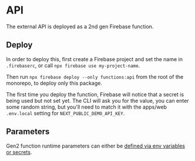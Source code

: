 # API

The external API is deployed as a 2nd gen Firebase function.

## Deploy

In order to deploy this, first create a Firebase project and set the name in
`.firebaserc`, or call `npx firebase use my-project-name`.

Then run `npx firebase deploy --only functions:api` from the root of the
monorepo, to deploy only this package.

The first time you deploy the function, Firebase will notice that a secret is being used but not set yet. The CLI will ask you for the value, you can enter
some random string, but you'll need to match it with the apps/web `.env.local`
setting for `NEXT_PUBLIC_DEMO_API_KEY`.

## Parameters

Gen2 function runtime parameters can either be
[defined via env variables or secrets](https://firebase.google.com/docs/functions/config-env?gen=2nd#params).
